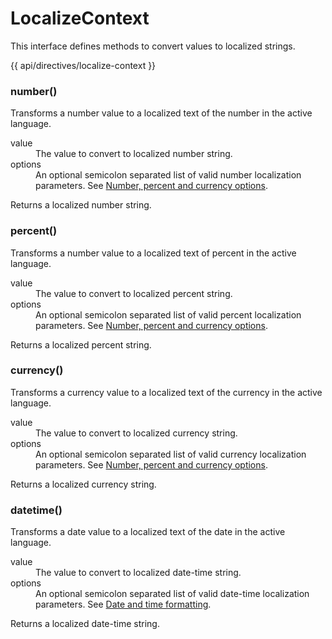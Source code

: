 <!-- ======================================================================
--- Search engine
title:          LocalizeContext
keywords:       localize, context, parameter
description:    LocalizeContext for parameter localization
--- Menu system
order:          10
text:           LocalizeContext
hidden:         false
umbel:          false
--- Page properties
id:             
document:       
layout:         layout-2-left
$-left:         #side-menu
searchable:     true
--- Side menu
side-menu-root:     /api
side-menu-header:   API
side-menu-top:      
side-menu-depth:    2
======================================================================= -->

# LocalizeContext

This interface defines methods to convert values to localized strings.

{{ api/directives/localize-context }}

### number()

Transforms a number value to a localized text of the number in the active language.

<dl>
  <dt>value</dt>
  <dd>The value to convert to localized number string.</dd>
  <dt>options</dt>
  <dd>An optional semicolon separated list of valid number localization parameters.
    See <a href="/documentation/localization/options">Number, percent and currency options</a>.
  </dd>
</dl>

<span class="code">Returns</span> a localized number string.

### percent()

Transforms a number value to a localized text of percent in the active language.

<dl>
  <dt>value</dt>
  <dd>The value to convert to localized percent string.</dd>
  <dt>options</dt>
  <dd>An optional semicolon separated list of valid percent localization parameters.
    See <a href="/documentation/localization/options">Number, percent and currency options</a>.
  </dd>
</dl>

<span class="code">Returns</span> a localized percent string.

### currency()

Transforms a currency value to a localized text of the currency in the active language.

<dl>
  <dt>value</dt>
  <dd>The value to convert to localized currency string.</dd>
  <dt>options</dt>
  <dd>An optional semicolon separated list of valid currency localization parameters.
    See <a href="/documentation/localization/options">Number, percent and currency options</a>.
  </dd>
</dl>

<span class="code">Returns</span> a localized currency string.

### datetime()

Transforms a date value to a localized text of the date in the active language.

<dl>
  <dt>value</dt>
  <dd>The value to convert to localized date-time string.</dd>
  <dt>options</dt>
  <dd>An optional semicolon separated list of valid date-time localization parameters.
    See <a href="/documentation/localization/date-time">Date and time formatting</a>.
  </dd>
</dl>

<span class="code">Returns</span> a localized date-time string.

